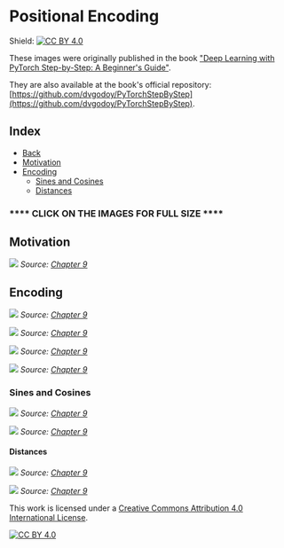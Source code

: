# Positional Encoding

Shield: [![CC BY 4.0][cc-by-shield]][cc-by]

These images were originally published in the book ["Deep Learning with PyTorch Step-by-Step: A Beginner's Guide"](https://leanpub.com/pytorch).

They are also available at the book's official repository: [https://github.com/dvgodoy/PyTorchStepByStep](https://github.com/dvgodoy/PyTorchStepByStep).

## Index

- [Back](https://github.com/dvgodoy/dl-visuals)
- [Motivation](#motivation)
- [Encoding](#encoding)
    - [Sines and Cosines](#sines%20and%20cosines)
    - [Distances](#distances)

### **** CLICK ON THE IMAGES FOR FULL SIZE ****

## Motivation

[![](https://raw.githubusercontent.com/dvgodoy/dl-visuals/main/Positional%20Encoding/encoder_lost_seq.png)](https://raw.githubusercontent.com/dvgodoy/dl-visuals/main/Positional%20Encoding/encoder_lost_seq.png)
*Source: [Chapter 9](https://github.com/dvgodoy/PyTorchStepByStep/blob/master/Chapter09.ipynb)*

## Encoding

[![](https://raw.githubusercontent.com/dvgodoy/dl-visuals/main/Positional%20Encoding/posenc_modnorm_mult.png)](https://raw.githubusercontent.com/dvgodoy/dl-visuals/main/Positional%20Encoding/posenc_modnorm_mult.png)
*Source: [Chapter 9](https://github.com/dvgodoy/PyTorchStepByStep/blob/master/Chapter09.ipynb)*

[![](https://raw.githubusercontent.com/dvgodoy/dl-visuals/main/Positional%20Encoding/posenc_modnorm_deg.png)](https://raw.githubusercontent.com/dvgodoy/dl-visuals/main/Positional%20Encoding/posenc_modnorm_deg.png)
*Source: [Chapter 9](https://github.com/dvgodoy/PyTorchStepByStep/blob/master/Chapter09.ipynb)*

[![](https://raw.githubusercontent.com/dvgodoy/dl-visuals/main/Positional%20Encoding/posenc_modnorm_sincos.png)](https://raw.githubusercontent.com/dvgodoy/dl-visuals/main/Positional%20Encoding/posenc_modnorm_sincos.png)
*Source: [Chapter 9](https://github.com/dvgodoy/PyTorchStepByStep/blob/master/Chapter09.ipynb)*

[![](https://raw.githubusercontent.com/dvgodoy/dl-visuals/main/Positional%20Encoding/dials_binary.png)](https://raw.githubusercontent.com/dvgodoy/dl-visuals/main/Positional%20Encoding/dials_binary.png)
*Source: [Chapter 9](https://github.com/dvgodoy/PyTorchStepByStep/blob/master/Chapter09.ipynb)*

### Sines and Cosines

[![](https://raw.githubusercontent.com/dvgodoy/dl-visuals/main/Positional%20Encoding/pe_sine_cosine.png)](https://raw.githubusercontent.com/dvgodoy/dl-visuals/main/Positional%20Encoding/pe_sine_cosine.png)
*Source: [Chapter 9](https://github.com/dvgodoy/PyTorchStepByStep/blob/master/Chapter09.ipynb)*

[![](https://raw.githubusercontent.com/dvgodoy/dl-visuals/main/Positional%20Encoding/dials_exp.png)](https://raw.githubusercontent.com/dvgodoy/dl-visuals/main/Positional%20Encoding/dials_exp.png)
*Source: [Chapter 9](https://github.com/dvgodoy/PyTorchStepByStep/blob/master/Chapter09.ipynb)*

#### Distances

[![](https://raw.githubusercontent.com/dvgodoy/dl-visuals/main/Positional%20Encoding/sincos_distance.png)](https://raw.githubusercontent.com/dvgodoy/dl-visuals/main/Positional%20Encoding/sincos_distance.png)
*Source: [Chapter 9](https://github.com/dvgodoy/PyTorchStepByStep/blob/master/Chapter09.ipynb)*

[![](https://raw.githubusercontent.com/dvgodoy/dl-visuals/main/Positional%20Encoding/pe_distance.png)](https://raw.githubusercontent.com/dvgodoy/dl-visuals/main/Positional%20Encoding/pe_distance.png)
*Source: [Chapter 9](https://github.com/dvgodoy/PyTorchStepByStep/blob/master/Chapter09.ipynb)*

This work is licensed under a
[Creative Commons Attribution 4.0 International License][cc-by].

[![CC BY 4.0][cc-by-image]][cc-by]

[cc-by]: http://creativecommons.org/licenses/by/4.0/
[cc-by-image]: https://i.creativecommons.org/l/by/4.0/88x31.png
[cc-by-shield]: https://img.shields.io/badge/License-CC%20BY%204.0-lightgrey.svg

